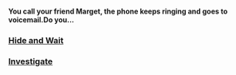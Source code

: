 #### You call your friend Marget, the phone keeps ringing and goes to voicemail.Do you...

### [Hide and Wait](hide-wait/hide-wait.md)
### [Investigate](../../../../investigate.md)